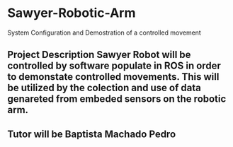 # Sawyer-Robotic-Arm
System Configuration and Demostration of a controlled movement
## Project Description  Sawyer Robot will be controlled by software populate in ROS in order to demonstate controlled movements. This will be utilized by the colection and use of data genareted from embeded sensors on the robotic arm.
## Tutor will be Baptista Machado Pedro
